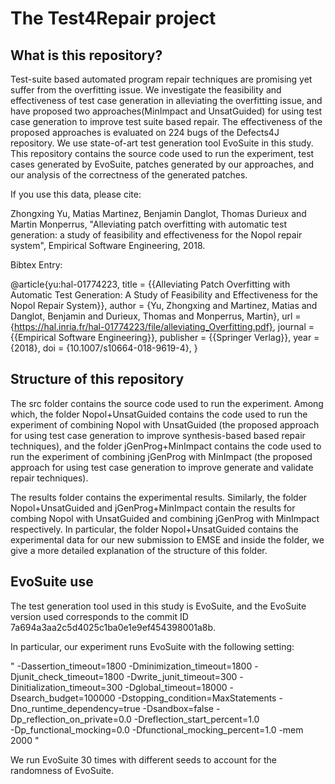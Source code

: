 # The Test4Repair project

## What is this repository?

Test-suite based automated program repair techniques are promising  yet suffer from the overfitting issue. We investigate the feasibility and effectiveness of test case generation in alleviating the overfitting issue, and have proposed two approaches(MinImpact and UnsatGuided) for using test case generation to improve test suite based repair. The effectiveness of the proposed approaches is evaluated on 224 bugs of the Defects4J repository. We use state-of-art test generation tool EvoSuite in this study. This repository contains the source code used to run the experiment, test cases generated by EvoSuite, patches generated by our approaches, and our analysis of the correctness of the generated patches.

If you use this data, please cite:

Zhongxing Yu, Matias Martinez, Benjamin Danglot, Thomas Durieux and Martin Monperrus, "Alleviating patch overfitting with automatic test generation: a study of feasibility and effectiveness for the Nopol repair system", Empirical Software Engineering, 2018.

Bibtex Entry:

@article{yu:hal-01774223, 
 title = {{Alleviating Patch Overfitting with Automatic Test Generation: A Study of Feasibility and Effectiveness for the Nopol Repair   System}},
 author = {Yu, Zhongxing and Martinez, Matias and Danglot, Benjamin and Durieux, Thomas and Monperrus, Martin},
 url = {https://hal.inria.fr/hal-01774223/file/alleviating_Overfitting.pdf},
 journal = {{Empirical Software Engineering}},
 publisher = {{Springer Verlag}},
 year = {2018},
 doi = {10.1007/s10664-018-9619-4},
} 

## Structure of this repository

The src folder contains the source code used to run the experiment. Among which, the folder Nopol+UnsatGuided contains the code used to run the experiment of combining Nopol with UnsatGuided (the proposed approach for using test case generation to improve synthesis-based based repair techniques), and the folder jGenProg+MinImpact contains the code used to run the experiment of combining jGenProg with MinImpact (the proposed approach for using test case generation to improve generate and validate repair techniques).

The results folder contains the experimental results. Similarly, the folder Nopol+UnsatGuided and jGenProg+MinImpact contain the results for combing Nopol with UnsatGuided and combining jGenProg with MinImpact respectively. In particular, the folder Nopol+UnsatGuided contains the experimental data for our new submission to EMSE and inside the folder, we give a more detailed explanation of the structure of this folder. 

## EvoSuite use
The test generation tool used in this study is EvoSuite, and the EvoSuite version used corresponds to the commit ID 7a694a3aa2c5d4025c1ba0e1e9ef454398001a8b.

In particular, our experiment runs EvoSuite with the following setting:

" -Dassertion_timeout=1800 -Dminimization_timeout=1800 -Djunit_check_timeout=1800 -Dwrite_junit_timeout=300 
-Dinitialization_timeout=300 -Dglobal_timeout=18000 -Dsearch_budget=100000 -Dstopping_condition=MaxStatements 
-Dno_runtime_dependency=true -Dsandbox=false -Dp_reflection_on_private=0.0 -Dreflection_start_percent=1.0   
-Dp_functional_mocking=0.0 -Dfunctional_mocking_percent=1.0 -mem 2000 "

We run EvoSuite 30 times with different seeds to account for the randomness of EvoSuite.
